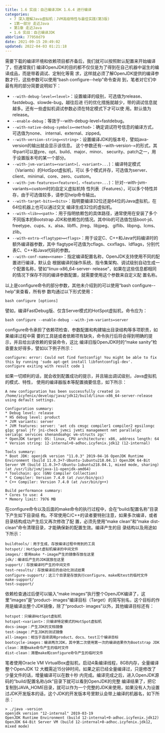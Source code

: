 ```yaml
---
title: 1.6 实战：自己编译JDK 1.6.4 进行编译
categories: 
  - 7 深入理解Java虛拟机：JVM高级特性与最佳实践(第3版)
  - 1第一部分 走近Java
  - 第1章 走近Java
  - 1.6 实战：自己编译JDK
abbrlink: 77950d79
date: 2021-09-15 20:49:02
updated: 2022-04-03 01:21:18
---
```

需要下载的编译环境和依赖项目都齐备后，我们就可以按照默认配置来开始编译了，但通常我们 编译OpenJDK的目的都不仅仅是为了得到在自己机器中诞生的编译成品，而是带着调试、定制化等需 求，这样就必须了解OpenJDK提供的编译参数才行，这些参数可以使用“bash configure--help”命令查询 到，笔者对它们中最有用的部分简要说明如下：
- `--with-debug-level=<level>`：设置编译的级别，可选值为release、fastdebug、slowde-bug，越往后进 行的优化措施就越少，带的调试信息就越多。还有一些虚拟机调试参数必须在特定模式下才可以使 用。默认值为release。
- `--enable-debug`：等效于--with-debug-level=fastdebug。
- `--with-native-debug-symbols=<method>`：确定调试符号信息的编译方式，可选值为none、 internal、external、zipped。
- `--with-version-string=<string>`：设置编译JDK的版本号，譬如java-version的输出就会显示该信息。 这个参数还有--with-version-<part>=<value>的形式，其中part可以是pre、opt、build、major、minor、 security、patch之一，用于设置版本号的某一个部分。
- `--with-jvm-variants=<variant>[，<variant>...]`：编译特定模式（Variants）的HotSpot虚拟机，可以 多个模式并存，可选值为server、client、minimal、core、zero、custom。
- `--with-jvm-features=<feature>[，<feature>...]`：针对--with-jvm-variants=custom时的自定义虚拟机特 性列表（Features），可以多个特性并存，由于可选值较多，请参见help命令输出。
- `--with-target-bits=<bits>`：指明要编译32位还是64位的Java虚拟机，在64位机器上也可以通过交叉 编译生成32位的虚拟机。
- `--with-<lib>=<path>`：用于指明依赖包的具体路径，通常使用在安装了多个不同版本的Bootstrap JDK和依赖包的情况。其中lib的可选值包括boot-jd、freetype、cups、x、alsa、libffi、jtreg、libjpeg、 giflib、libpng、lcms、zlib。
- `--with-extra-<flagtype>=<flags>`：用于设定C、C++和Java代码编译时的额外编译器参数，其中 flagtype可选值为cflags、cxxflags、ldflags，分别代表C、C++和Java代码的参数。
- `--with-conf-name=<name>`：指定编译配置名称，OpenJDK支持使用不同的配置进行编译，默认会 根据编译的操作系统、指令集架构、调试级别自动生成一个配置名称，譬如“linux-x86_64-server- release”，如果在这些信息都相同的情况下保存不同的编译参数配置，就需要使用这个参数来自定义配 置名称。

以上是configure命令的部分参数，其他未介绍到的可以使用“bash configure--help”来查看，所有参 数均通过以下形式使用：
```
bash configure [options]
```
譬如，编译FastDebug版、仅含Server模式的HotSpot虚拟机，命令应为：
```
bash configure --enable-debug --with-jvm-variants=server
```
configure命令承担了依赖项检查、参数配置和构建输出目录结构等多项职责，如果编译过程中需 要的工具链或者依赖项有缺失，命令执行后将会得到明确的提示，并且给出该依赖的安装命令，这比 编译旧版OpenJDK时的“make sanity”检查要友好得多，譬如以下例子所示：
```
configure: error: Could not find fontconfig! You might be able to fix this by running 'sudo apt-get install libfontconfig1-dev'. 
configure exiting with result code 1
```
如果一切顺利的话，就会收到配置成功的提示，并且输出调试级别，Java虚拟机的模式、特性， 使用的编译器版本等配置摘要信息，如下所示：
```
A new configuration has been successfully created in 
/home/icyfenix/develop/java/jdk12/build/linux-x86_64-server-release 
using default settings.

Configuration summary: 
* Debug level: release 
* HS debug level: product 
* JVM variants: server 
* JVM features: server: 'aot cds cmsgc compiler1 compiler2 epsilongc g1gc graal jfr jni-check jvmci jvmti management nmt parallelgc serialgc services shenandoahgc vm-structs zgc' 
* OpenJDK target: OS: linux, CPU architecture: x86, address length: 64 
* Version string: 12-internal+0-adhoc.icyfenix.jdk12 (12-internal)

Tools summary: 
* Boot JDK: openjdk version "11.0.3" 2019-04-16 OpenJDK Runtime Environment (build 11.0.3+7-Ubuntu-1ubuntu218.04.1) OpenJDK 64-Bit Server VM (build 11.0.3+7-Ubuntu-1ubuntu218.04.1, mixed mode, sharing) (at /usr/lib/jvm/java-11-openjdk-amd64) 
* Toolchain: gcc (GNU Compiler Collection) 
* C Compiler: Version 7.4.0 (at /usr/bin/gcc) 
* C++ Compiler: Version 7.4.0 (at /usr/bin/g++)

Build performance summary: 
* Cores to use: 4 
* Memory limit: 7976 MB
```
在configure命令以及后面的make命令的执行过程中，会在“build/配置名称”目录下产生如下目录结 构。不常使用C/C++的读者要特别注意，如果多次编译，或者目录结构成功产生后又再次修改了配 置，必须先使用“make clean”和“make dist-clean”命令清理目录，才能确保新的配置生效。编译产生的目 录结构以及用途如下所示：
```
buildtools/：用于生成、存放编译过程中用到的工具 
hotspot/：HotSpot虚拟机编译的中间文件 
images/：使用make *-image产生的镜像存放在这里 
jdk/：编译后产生的JDK就放在这里 
support/：存放编译时产生的中间文件 
test-results/：存放编译后的自动化测试结果 
configure-support/：这三个目录是存放执行configure、make和test的临时文件 
make-support/ 
test-support/
```
依赖检查通过后便可以输入“make images”执行整个OpenJDK编译了，这里“images”是“product- images”编译目标（Target）的简写别名，这个目标的作用是编译出整个JDK镜像，除了“product- images”以外，其他编译目标还有：
```
hotspot：只编译HotSpot虚拟机 
hotspot-<variant>：只编译特定模式的HotSpot虚拟机
docs-image：产生JDK的文档镜像 
test-image：产生JDK的测试镜像 
all-images：相当于连续调用product、docs、test三个编译目标 
bootcycle-images：编译两次JDK，其中第二次使用第一次的编译结果作为Bootstrap JDK 
clean：清理make命令产生的临时文件 
dist-clean：清理make和configure命令产生的临时文件
```
笔者使用Oracle VM VirtualBox虚拟机，启动4条编译线程，8GB内存，全量编译整个OpenJDK 12 大概需近15分钟时间，如果之前已经全量编译过，只是修改了少量文件的话，增量编译可以在数十秒 内完成。编译完成之后，进入OpenJDK源码的“build/配置名称/jdk”目录下就可以看到OpenJDK的完整 编译结果了，把它复制到JAVA_HOME目录，就可以作为一个完整的JDK来使用，如果没有人为设置 过JDK开发版本的话，这个JDK的开发版本号里默认会带上编译的机器名，如下所示：
```
> ./java -version
openjdk version "12-internal" 2019-03-19
OpenJDK Runtime Environment (build 12-internal+0-adhoc.icyfenix.jdk12)
OpenJDK 64-Bit Server VM (build 12-internal+0-adhoc.icyfenix.jdk12, mixed mode)
```
